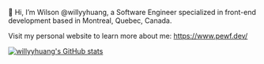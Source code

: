 👋 Hi, I’m Wilson @willyyhuang, a Software Engineer specialized in front-end development based in Montreal, Quebec, Canada.

Visit my personal website to learn more about me:
https://www.pewf.dev/

[![willyyhuang's GitHub stats](https://github-readme-stats.vercel.app/api?username=willyyhuang&theme=nightowl)](https://github.com/anuraghazra/github-readme-stats)

